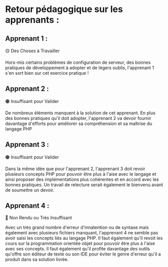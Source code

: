 # Retour pédagogique sur les apprenants :

## Apprenant 1 :

🟡 Des Choses à Travailler 

Hors-mis certains problèmes de configuration de serveur, des bonnes pratiques de développement à adopter et de légers oublis, l'apprenant 1 s'en sort bien sur cet exercice pratique ! 

## Apprenant 2 :

🟠 Insuffisant pour Valider

De nombreux éléments manquent à la solution de cet apprenant. En plus des bonnes pratiques qu'il doit adopter, l'apprenant 2 va devoir fournir davantage d'efforts pour améliorer sa compréhension et sa maîtrise du langage PHP

## Apprenant 3 :

🟠 Insuffisant pour Valider

Dans la même idée que pour l'apprenant 2, l'apprenant 3 doit revoir plusieurs concepts PHP pour pouvoir être plus à l'aise avec le langage et ainsi proposer des implémentations plus cohérentes et en accord avec les bonnes pratiques. Un travail de relecture serait également le bienvenu avant de soumettre un devoir.

## Apprenant 4 :

🔴 Non Rendu ou Très Insuffisant

Avec un très grand nombre d'erreur d'innatention ou de syntaxe mais également avec plusieurs fichiers manquant, l'apprenant 4 ne semble pas avoir saisi les concepts liés au langage PHP. Il faut également qu'il revoit les cours sur la programmation orientée objet pour pouvoir être plus à l'aise avec ses concepts. Il faut également qu'il profite davantage des outils qu'offre son éditeur de texte ou son IDE pour éviter le genre d'erreur qu'il a produit dans sa solution livrée.